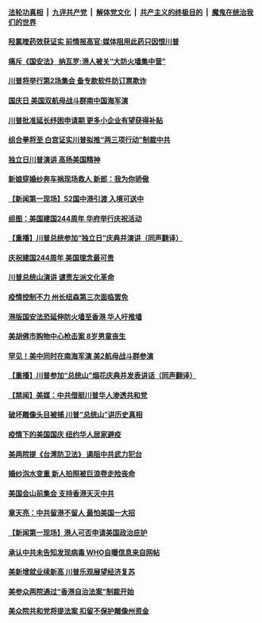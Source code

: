 

####  [法轮功真相](../../../../basic/blob/master/README.md?t=07061731) &nbsp;|&nbsp; [九评共产党](../../../../9ping.md/blob/master/README.md?t=07061731) &nbsp;|&nbsp; [解体党文化](../../../../jtdwh.md/blob/master/README.md?t=07061731)  &nbsp;|&nbsp; [共产主义的终极目的](../../../../gczydzjmd.md/blob/master/README.md?t=07061731) &nbsp;|&nbsp; [魔鬼在统治我们的世界](../../../../mgztzwmdsj.md/blob/master/README.md?t=07061731) 

#### [羟氯喹药效获证实 前情报高官:媒体阻用此药只因恨川普](../pages/prog203/a102886842.md?t=07061731) 

#### [痛斥《国安法》 纳瓦罗:港人被关“大防火墙集中营”](../pages/prog203/a102886753.md?t=07061731) 

#### [川普将举行第2场集会 备专款软件防订票欺诈](../pages/prog203/a102886789.md?t=07061731) 

#### [国庆日 美国双航母战斗群南中国海军演](../pages/prog203/a102886735.md?t=07061731) 

#### [川普批准延长纾困申请期 更多小企业有望获得补贴](../pages/prog203/a102886689.md?t=07061731) 

#### [组合拳将至 白宫证实川普拟推“两三项行动”制裁中共](../pages/prog203/a102886664.md?t=07061731) 

#### [独立日川普演讲 高扬美国精神](../pages/prog203/a102886635.md?t=07061731) 

#### [新娘穿婚纱奔车祸现场救人 新郎：我为你骄傲](../pages/prog203/a102886511.md?t=07061731) 

#### [【新闻第一现场】52国中港引渡 入境可送中](../pages/prog203/a102886487.md?t=07061731) 

#### [组图：美国建国244周年 华府举行庆祝活动](../pages/prog203/a102886328.md?t=07061731) 

#### [【重播】川普总统参加“独立日”庆典并演讲（同声翻译）](../pages/prog203/a102886176.md?t=07061731) 

#### [庆祝建国244周年 美国理念最可贵](../pages/prog203/a102886190.md?t=07061731) 

#### [川普总统山演讲 谴责左派文化革命](../pages/prog203/a102886081.md?t=07061731) 

#### [疫情控制不力 州长纽森第三次面临罢免](../pages/prog203/a102886037.md?t=07061731) 

#### [港版国安法恐延伸防火墙至香港 华人吁推墙](../pages/prog203/a102886032.md?t=07061731) 

#### [美胡佛市购物中心枪击案 8岁男童丧生](../pages/prog203/a102885837.md?t=07061731) 

#### [罕见！美中同时在南海军演 美2航母战斗群参演](../pages/prog203/a102885742.md?t=07061731) 

#### [【重播】川普参加“总统山”烟花庆典并发表讲话（同声翻译）](../pages/prog203/a102885592.md?t=07061731) 

#### [【禁闻】美媒：中共借挺川普华人渗透共和党](../pages/prog203/a102885451.md?t=07061731) 

#### [破坏雕像头目被捕 川普“总统山”讲历史真相](../pages/prog203/a102885444.md?t=07061731) 

#### [疫情下的美国国庆 纽约华人居家避疫](../pages/prog203/a102885412.md?t=07061731) 

#### [美两院提《台湾防卫法》 遏阻中共武力犯台](../pages/prog203/a102885363.md?t=07061731) 

#### [婚纱泡水变重 新人拍照被巨浪卷走险丧命](../pages/prog203/a102885108.md?t=07061731) 

#### [美国会山前集会 支持香港天灭中共](../pages/prog203/a102885148.md?t=07061731) 

#### [章天亮：中共留港不留人 最怕美国一大招](../pages/prog203/a102884985.md?t=07061731) 

#### [【新闻第一现场】港人可否申请美国政治庇护](../pages/prog203/a102884980.md?t=07061731) 

#### [承认中共未告知发现病毒 WHO自曝信息来自网帖](../pages/prog203/a102884864.md?t=07061731) 

#### [美新增就业续新高 川普乐观展望经济复苏](../pages/prog203/a102884724.md?t=07061731) 

#### [美参众两院通过“香港自治法案”制裁开始](../pages/prog203/a102884752.md?t=07061731) 

#### [美众院共和党将提法案 扣留不保护雕像州资金](../pages/prog203/a102884701.md?t=07061731) 

